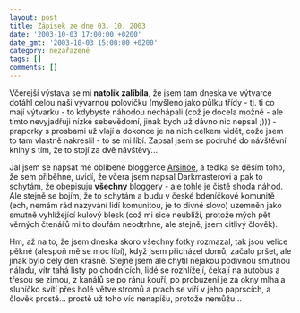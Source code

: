 ```yaml
---
layout: post
title: Zápisek ze dne 03. 10. 2003
date: '2003-10-03 17:00:00 +0200'
date_gmt: '2003-10-03 15:00:00 +0200'
category: nezařazené
tags: []
comments: []
---
```

<p>Včerejší výstava se mi <strong>natolik zalíbila</strong>, že jsem tam dneska ve výtvarce dotáhl celou naši vývarnou polovičku  (myšleno jako půlku třídy - tj. ti co mají výtvarku - to kdybyste náhodou nechápali (což je docela možné -  ale tímto nevyjadřuji nízké sebevědomí, jinak bych už dávno nic nepsal ;))) - praporky s prosbami už vlají  a dokonce je na nich celkem vidět, cože jsem to tam vlastně nakreslil - to se mi líbí. Zapsal jsem se podruhé  do návštěvní knihy s tím, že to stojí za dvě návštěvy...</p>
<p>Jal jsem se napsat mé oblíbené bloggerce <a href="http://www.pooh.cz/arsinoe" target="_blank">Arsinoe</a>, a teďka se děsím toho, že sem přiběhne, uvidí, že včera  jsem napsal Darkmasterovi a pak to schytám, že obepisuju <strong>všechny</strong> bloggery - ale tohle je čistě shoda náhod.  Ale stejně se bojím, že to schytám a budu v české bdeníčkové komunitě (ech, nemám rád nazývání lidí komunitou, je to  divné slovo) uzemněn jako smutně vyhlížející kulový  blesk (což mi sice neublíží, protože mých pět věrných čtenářů mi to doufám neodtrhne, ale stejně, jsem citlivý člověk).</p>
<p>Hm, až na to, že jsem dneska skoro všechny fotky rozmazal, tak jsou velice pěkné (alespoň mě se moc  líbí), když jsem přicházel domů, začalo pršet, ale jinak bylo celý den krásně. Stejně jsem ale chytil nějakou  podivnou smutnou náladu, vítr tahá listy po chodnících, lidé se rozhlížejí, čekají na autobus a třesou se zimou,  z kanálů se po ránu kouří, po probuzení je za okny mlha a sluníčko svítí přes holé větve stromů a prach  se víří v jeho paprscích, a člověk prostě... prostě už toho víc nenapíšu, protože nemůžu...</p>
